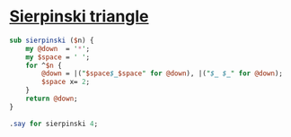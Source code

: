 [1]: https://rosettacode.org/wiki/Sierpinski_triangle

# [Sierpinski triangle][1]

```perl
sub sierpinski ($n) {
    my @down  = '*';
    my $space = ' ';
    for ^$n {
        @down = |("$space$_$space" for @down), |("$_ $_" for @down);
        $space x= 2;
    }
    return @down;
}
 
.say for sierpinski 4;
```
